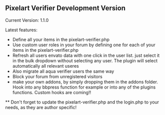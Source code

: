 ## Pixelart Verifier Development Version

Current Version: 1.1.0

Latest features:
- Define all your items in the pixelart-verifier.php
- Use custom user roles in your forum by defining one for each of your items in the pixelart-verifier.php
- Refresh all users envato data with one click in the user list. just select it in the bulk dropdown without selecting any user. The plugin will select automatically all relevant useres
- Also migrate all aqua verifier users the same way
- Block your forum from unregistered visitors
- make your own addons, by simply dropping them in the addons folder. Hook into any bbpress function for example or into any of the plugins functions. Custom hooks are coming!!



** Don't forget to update the pixelart-verifier.php and the login.php to your needs, as they are author specific!
